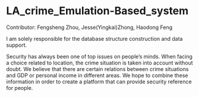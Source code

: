 # LA_crime_Emulation-Based_system

Contributor: Fengsheng Zhou, Jesse(Yingkai)Zhong, Haodong Feng

I am solely responsible for the database structure construction and data support.

Security has always been one of top issues on people’s minds. When facing a choice related to location, the crime situation is taken into account without doubt. We believe that there are certain relations between crime situations and GDP or personal income in different areas. We hope to combine these information in order to create a platform that can provide security reference for people.
